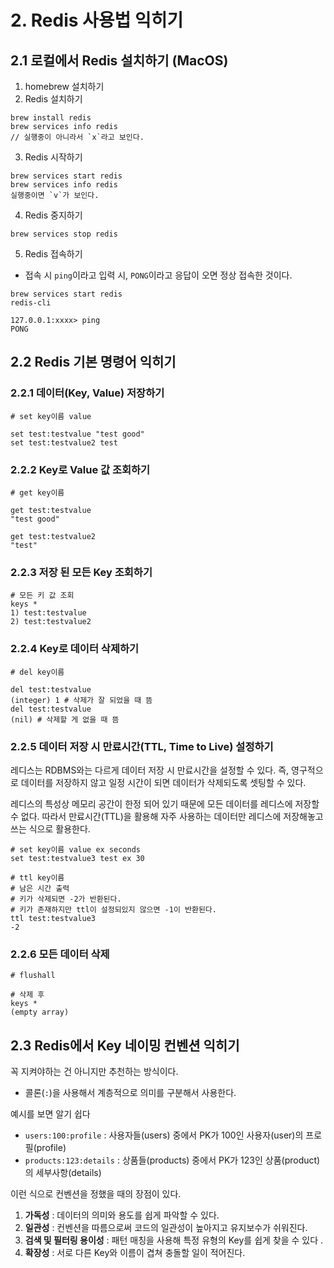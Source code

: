 # 2. Redis 사용법 익히기
## 2.1 로컬에서 Redis 설치하기 (MacOS)
1. homebrew 설치하기
2. Redis 설치하기
```shell
brew install redis
brew services info redis
// 실행중이 아니라서 `x`라고 보인다.
```

3. Redis 시작하기
```shell
brew services start redis
brew services info redis
실행중이면 `v`가 보인다.
```

4. Redis 중지하기
```shell
brew services stop redis
```

5. Redis 접속하기
- 접속 시 `ping`이라고 입력 시, `PONG`이라고 응답이 오면 정상 접속한 것이다.
```shell
brew services start redis
redis-cli

127.0.0.1:xxxx> ping
PONG
```

## 2.2 Redis 기본 명령어 익히기
### 2.2.1 데이터(Key, Value) 저장하기
```shell
# set key이름 value

set test:testvalue "test good"
set test:testvalue2 test
```

### 2.2.2 Key로 Value 값 조회하기
```shell
# get key이름

get test:testvalue
"test good"

get test:testvalue2
"test"
```

### 2.2.3 저장 된 모든 Key 조회하기
```shell
# 모든 키 값 조회
keys *
1) test:testvalue
2) test:testvalue2
```

### 2.2.4 Key로 데이터 삭제하기
```shell
# del key이름

del test:testvalue
(integer) 1 # 삭제가 잘 되었을 때 뜸
del test:testvalue
(nil) # 삭제할 게 없을 때 뜸
```

### 2.2.5 데이터 저장 시 만료시간(TTL, Time to Live) 설정하기
레디스는 RDBMS와는 다르게 데이터 저장 시 만료시간을 설정할 수 있다. 즉, 영구적으로 데이터를 저장하지 않고 일정 시간이 되면 데이터가 삭제되도록 셋팅할 수 있다.

레디스의 특성상 메모리 공간이 한정 되어 있기 때문에 모든 데이터를 레디스에 저장할 수 없다. 따라서 만료시간(TTL)을 활용해 자주 사용하는 데이터만 레디스에 저장해놓고 쓰는 식으로 활용한다.
```shell
# set key이름 value ex seconds
set test:testvalue3 test ex 30

# ttl key이름
# 남은 시간 출력
# 키가 삭제되면 -2가 반환된다.
# 키가 존재하지만 ttl이 설정되있지 않으면 -1이 반환된다.
ttl test:testvalue3
-2
```

### 2.2.6 모든 데이터 삭제
```shell
# flushall

# 삭제 후
keys *
(empty array)
```

## 2.3 Redis에서 Key 네이밍 컨벤션 익히기
꼭 지켜야하는 건 아니지만 추천하는 방식이다.
- 콜론(`:`)을 사용해서 계층적으로 의미를 구분해서 사용한다.

예시를 보면 알기 쉽다
- `users:100:profile` : 사용자들(users) 중에서 PK가 100인 사용자(user)의 프로필(profile)
- `products:123:details` : 상품들(products) 중에서 PK가 123인 상품(product)의 세부사항(details)

이런 식으로 컨벤션을 정했을 때의 장점이 있다.
1. **가독성** : 데이터의 의미와 용도를 쉽게 파악할 수 있다.
2. **일관성** : 컨벤션을 따름으로써 코드의 일관성이 높아지고 유지보수가 쉬워진다.
3. **검색 및 필터링 용이성** : 패턴 매칭을 사용해 특정 유형의 Key를 쉽게 찾을 수 있다 .
4. **확장성** : 서로 다른 Key와 이름이 겹쳐 충돌할 일이 적어진다.